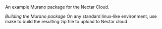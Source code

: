 An example Murano package for the Nectar Cloud.

*Building the Murano package*
On any standard linux-like environment, use make to build the resulting zip file to upload to Nectar cloud

